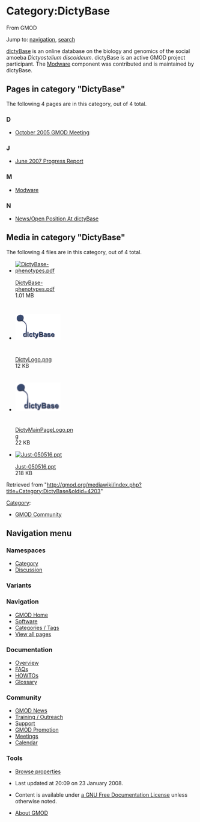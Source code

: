 <div id="mw-page-base" class="noprint">

</div>

<div id="mw-head-base" class="noprint">

</div>

<div id="content" class="mw-body" role="main">

<span id="top"></span>

<div id="mw-js-message" style="display:none;">

</div>



# <span dir="auto">Category:DictyBase</span>

<div id="bodyContent">

<div id="siteSub">

From GMOD

</div>

<div id="contentSub">

</div>

<div id="jump-to-nav" class="mw-jump">

Jump to: [navigation](#mw-navigation), [search](#p-search)

</div>

<div id="mw-content-text" class="mw-content-ltr" lang="en" dir="ltr">

<a href="http://dictybase.org/" class="external text"
rel="nofollow">dictyBase</a> is an online database on the biology and
genomics of the social amoeba *Dictyostelium discoideum*. dictyBase is
an active GMOD project participant. The [Modware](Modware "Modware")
component was contributed and is maintained by dictyBase.

<div lang="en" dir="ltr">

<div id="mw-pages">

## Pages in category "DictyBase"

The following 4 pages are in this category, out of 4 total.

<div class="mw-content-ltr" lang="en" dir="ltr">

### D

- [October 2005 GMOD
  Meeting](October_2005_GMOD_Meeting "October 2005 GMOD Meeting")

### J

- [June 2007 Progress
  Report](June_2007_Progress_Report "June 2007 Progress Report")

### M

- [Modware](Modware "Modware")

### N

- [News/Open Position At
  dictyBase](News/Open_Position_At_dictyBase "News/Open Position At dictyBase")

</div>

</div>

<div id="mw-category-media">

## Media in category "DictyBase"

The following 4 files are in this category, out of 4 total.

- <div style="width: 155px">

  <div class="thumb" style="width: 150px;">

  <div style="margin:15px auto;">

  <a href="File:DictyBase-phenotypes.pdf" class="image"><img
  src="../mediawiki/skins/common/images/icons/fileicon-pdf.png"
  width="120" height="120" alt="DictyBase-phenotypes.pdf" /></a>

  </div>

  </div>

  <div class="gallerytext">

  [DictyBase-phenotypes.pdf](File:DictyBase-phenotypes.pdf "File:DictyBase-phenotypes.pdf")  
  1.01 MB  

  </div>

  </div>

- <div style="width: 155px">

  <div class="thumb" style="width: 150px;">

  <div style="margin:40px auto;">

  <a href="File:DictyLogo.png" class="image"><img
  src="../mediawiki/images/thumb/6/69/DictyLogo.png/120px-DictyLogo.png"
  width="120" height="70" alt="DictyLogo.png" /></a>

  </div>

  </div>

  <div class="gallerytext">

  [DictyLogo.png](File:DictyLogo.png "File:DictyLogo.png")  
  12 KB  

  </div>

  </div>

- <div style="width: 155px">

  <div class="thumb" style="width: 150px;">

  <div style="margin:36.5px auto;">

  <a href="File:DictyMainPageLogo.png" class="image"><img
  src="../mediawiki/images/a/a8/DictyMainPageLogo.png" width="120"
  height="77" alt="DictyMainPageLogo.png" /></a>

  </div>

  </div>

  <div class="gallerytext">

  [DictyMainPageLogo.png](File:DictyMainPageLogo.png "File:DictyMainPageLogo.png")  
  22 KB  

  </div>

  </div>

- <div style="width: 155px">

  <div class="thumb" style="width: 150px;">

  <div style="margin:15px auto;">

  <a href="File:Just-050516.ppt" class="image"><img
  src="../mediawiki/skins/common/images/icons/fileicon.png" width="120"
  height="120" alt="Just-050516.ppt" /></a>

  </div>

  </div>

  <div class="gallerytext">

  [Just-050516.ppt](File:Just-050516.ppt "File:Just-050516.ppt")  
  218 KB  

  </div>

  </div>

</div>

</div>

</div>

<div class="printfooter">

Retrieved from
"<http://gmod.org/mediawiki/index.php?title=Category:DictyBase&oldid=4203>"

</div>

<div id="catlinks" class="catlinks">

<div id="mw-normal-catlinks" class="mw-normal-catlinks">

[Category](Special:Categories "Special:Categories"):

- [GMOD Community](Category:GMOD_Community "Category:GMOD Community")

</div>

</div>

<div class="visualClear">

</div>

</div>

</div>

<div id="mw-navigation">

## Navigation menu

<div id="mw-head">



<div id="left-navigation">

<div id="p-namespaces" class="vectorTabs" role="navigation"
aria-labelledby="p-namespaces-label">

### Namespaces

- <span id="ca-nstab-category"><a href="Category:DictyBase" accesskey="c"
  title="View the category page [c]">Category</a></span>
- <span id="ca-talk"><a
  href="http://gmod.org/mediawiki/index.php?title=Category_talk:DictyBase&amp;action=edit&amp;redlink=1"
  accesskey="t"
  title="Discussion about the content page [t]">Discussion</a></span>

</div>

<div id="p-variants" class="vectorMenu emptyPortlet" role="navigation"
aria-labelledby="p-variants-label">

### 

### Variants[](#)

<div class="menu">

</div>

</div>

</div>





</div>

</div>

</div>

<div id="mw-panel">

<div id="p-logo" role="banner">

<a href="Main_Page"
style="background-image: url(../images/GMOD-cogs.png);"
title="Visit the main page"></a>

</div>

<div id="p-Navigation" class="portal" role="navigation"
aria-labelledby="p-Navigation-label">

### Navigation

<div class="body">

- <span id="n-GMOD-Home">[GMOD Home](Main_Page)</span>
- <span id="n-Software">[Software](GMOD_Components)</span>
- <span id="n-Categories-.2F-Tags">[Categories /
  Tags](Categories)</span>
- <span id="n-View-all-pages">[View all pages](Special:AllPages)</span>

</div>

</div>

<div id="p-Documentation" class="portal" role="navigation"
aria-labelledby="p-Documentation-label">

### Documentation

<div class="body">

- <span id="n-Overview">[Overview](Overview)</span>
- <span id="n-FAQs">[FAQs](Category:FAQ)</span>
- <span id="n-HOWTOs">[HOWTOs](Category:HOWTO)</span>
- <span id="n-Glossary">[Glossary](Glossary)</span>

</div>

</div>

<div id="p-Community" class="portal" role="navigation"
aria-labelledby="p-Community-label">

### Community

<div class="body">

- <span id="n-GMOD-News">[GMOD News](GMOD_News)</span>
- <span id="n-Training-.2F-Outreach">[Training /
  Outreach](Training_and_Outreach)</span>
- <span id="n-Support">[Support](Support)</span>
- <span id="n-GMOD-Promotion">[GMOD Promotion](GMOD_Promotion)</span>
- <span id="n-Meetings">[Meetings](Meetings)</span>
- <span id="n-Calendar">[Calendar](Calendar)</span>

</div>

</div>

<div id="p-tb" class="portal" role="navigation"
aria-labelledby="p-tb-label">

### Tools

<div class="body">


- <span id="t-smwbrowselink"><a href="Special:Browse/Category:DictyBase" rel="smw-browse">Browse
  properties</a></span>


</div>

</div>

</div>

</div>

<div id="footer" role="contentinfo">

- <span id="footer-info-lastmod">Last updated at 20:09 on 23 January
  2008.</span>
<!-- - <span id="footer-info-viewcount">20,563 page views.</span> -->
- <span id="footer-info-copyright">Content is available under
  <a href="http://www.gnu.org/licenses/fdl-1.3.html" class="external"
  rel="nofollow">a GNU Free Documentation License</a> unless otherwise
  noted.</span>

<!-- -->

- <span id="footer-places-about">[About
  GMOD](GMOD:About "GMOD:About")</span>

<!-- -->






</div>
